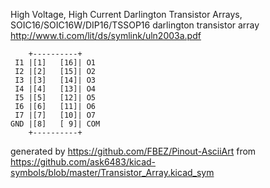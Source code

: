 High Voltage, High Current Darlington Transistor Arrays, SOIC16/SOIC16W/DIP16/TSSOP16
darlington transistor array
http://www.ti.com/lit/ds/symlink/uln2003a.pdf


	    +----------+
	 I1 |[1]   [16]| O1
	 I2 |[2]   [15]| O2
	 I3 |[3]   [14]| O3
	 I4 |[4]   [13]| O4
	 I5 |[5]   [12]| O5
	 I6 |[6]   [11]| O6
	 I7 |[7]   [10]| O7
	GND |[8]   [ 9]| COM
	    +----------+


generated by https://github.com/FBEZ/Pinout-AsciiArt from https://github.com/ask6483/kicad-symbols/blob/master/Transistor_Array.kicad_sym